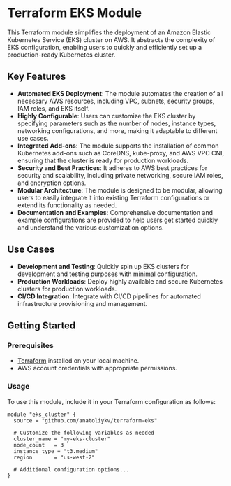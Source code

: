 # Terraform EKS Module

This Terraform module simplifies the deployment of an Amazon Elastic Kubernetes Service (EKS) cluster on AWS. It abstracts the complexity of EKS configuration, enabling users to quickly and efficiently set up a production-ready Kubernetes cluster.

## Key Features

- **Automated EKS Deployment**: The module automates the creation of all necessary AWS resources, including VPC, subnets, security groups, IAM roles, and EKS itself.
- **Highly Configurable**: Users can customize the EKS cluster by specifying parameters such as the number of nodes, instance types, networking configurations, and more, making it adaptable to different use cases.
- **Integrated Add-ons**: The module supports the installation of common Kubernetes add-ons such as CoreDNS, kube-proxy, and AWS VPC CNI, ensuring that the cluster is ready for production workloads.
- **Security and Best Practices**: It adheres to AWS best practices for security and scalability, including private networking, secure IAM roles, and encryption options.
- **Modular Architecture**: The module is designed to be modular, allowing users to easily integrate it into existing Terraform configurations or extend its functionality as needed.
- **Documentation and Examples**: Comprehensive documentation and example configurations are provided to help users get started quickly and understand the various customization options.

## Use Cases

- **Development and Testing**: Quickly spin up EKS clusters for development and testing purposes with minimal configuration.
- **Production Workloads**: Deploy highly available and secure Kubernetes clusters for production workloads.
- **CI/CD Integration**: Integrate with CI/CD pipelines for automated infrastructure provisioning and management.

## Getting Started

### Prerequisites

- [Terraform](https://www.terraform.io/downloads.html) installed on your local machine.
- AWS account credentials with appropriate permissions.

### Usage

To use this module, include it in your Terraform configuration as follows:

```hcl
module "eks_cluster" {
  source = "github.com/anatoliykv/terraform-eks"

  # Customize the following variables as needed
  cluster_name = "my-eks-cluster"
  node_count   = 3
  instance_type = "t3.medium"
  region       = "us-west-2"

  # Additional configuration options...
}
